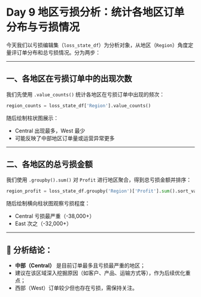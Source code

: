# Day 9 地区亏损分析：统计各地区订单分布与亏损情况

今天我们以亏损编辑集（`loss_state_df`）为分析对象，从地区（`Region`）角度定量评订单分布和总亏损情况。分为两步：

---

## 一、各地区在亏损订单中的出现次数

我们先使用 `.value_counts()` 统计各地区在亏损订单中出现的频次：

```python
region_counts = loss_state_df['Region'].value_counts()
```

随后绘制柱状图展示：

- Central 出现最多，West 最少
- 可能反映了中部地区订单量或运营异常更多

---

## 二、各地区的总亏损金额

我们使用 `.groupby().sum()` 对 `Profit` 进行地区聚合，得到总亏损金额并排序：

```python
region_profit = loss_state_df.groupby('Region')['Profit'].sum().sort_values()
```

随后绘制横向柱状图观察亏损程度：

- Central 亏损最严重（-38,000+）
- East 次之（-32,000+）

---

## 📌 分析结论：

- **中部（Central）** 是目前订单最多且亏损最严重的地区；
- 建议在该区域深入挖掘原因（如客户、产品、运输方式等），作为后续优化重点；
- 西部（West）订单较少但也存在亏损，需保持关注。


